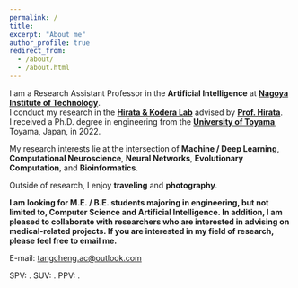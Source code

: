 ```yaml
---
permalink: /
title: 
excerpt: "About me"
author_profile: true
redirect_from: 
  - /about/
  - /about.html
---
```


I am a Research Assistant Professor in the **Artificial Intelligence** at **[Nagoya Institute of Technology](https://www.nitech.ac.jp/)**.  
I conduct my research in the **[Hirata & Kodera Lab](https://cem.web.nitech.ac.jp/hilab/)** advised by **[Prof. Hirata](https://scholar.google.com/citations?user=zSV81YwAAAAJ)**.  
I received a Ph.D. degree in engineering from the **[University of Toyama](https://www.u-toyama.ac.jp/)**, Toyama, Japan, in 2022.

My research interests lie at the intersection of **Machine / Deep Learning**, **Computational Neuroscience**, **Neural Networks**, **Evolutionary Computation**, and **Bioinformatics**.

Outside of research, I enjoy **traveling** and **photography**.

**I am looking for M.E. / B.E. students majoring in engineering, but not limited to, Computer Science and Artificial Intelligence. In addition, I am pleased to collaborate with researchers who are interested in advising on medical-related projects. If you are interested in my field of research, please feel free to email me.**

E-mail: <tangcheng.ac@outlook.com>


<script async src="https://npm.elemecdn.com/penndu@1.0.0/bsz.js"></script>
<span id="busuanzi_container_site_pv">SPV: <span id="busuanzi_value_site_pv"></span>.</span>
<span id="busuanzi_container_site_uv">SUV: <span id="busuanzi_value_site_uv"></span>.</span>
<span id="busuanzi_container_page_pv">PPV: <span id="busuanzi_value_page_pv"></span>.</span>
